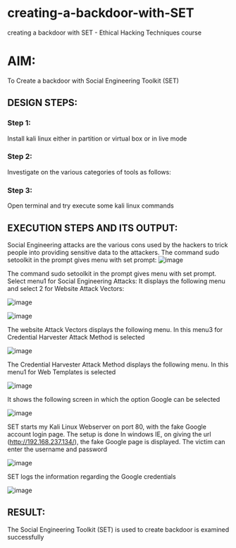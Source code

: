 # creating-a-backdoor-with-SET
creating a backdoor with SET - Ethical Hacking Techniques course

# AIM:
To Create a backdoor with Social Engineering Toolkit (SET)

## DESIGN STEPS:

### Step 1:

Install kali linux either in partition or virtual box or in live mode


### Step 2:

Investigate on the various categories of tools as follows:

### Step 3:

Open terminal and try execute some kali linux commands

## EXECUTION STEPS AND ITS OUTPUT:
Social Engineering attacks are the various cons used by the hackers to trick people into providing sensitive data to the attackers. The command sudo setoolkit in the prompt gives menu with set prompt:
![image](https://github.com/user-attachments/assets/1fa3e0c3-fa6a-4903-a816-d2aa4e19c259)


The command sudo setoolkit in the prompt gives menu with set prompt. Select menu1 for Social Engineering Attacks:
It displays the following menu and select 2 for Website Attack Vectors: 

![image](https://github.com/user-attachments/assets/e8d46f04-8b16-4b21-bae8-ff9632762db5)

![image](https://github.com/user-attachments/assets/0bcb9ed9-3374-4366-a323-52a840ad0cb6)

The website Attack Vectors displays the following menu. In this menu3 for Credential Harvester Attack Method is selected

![image](https://github.com/user-attachments/assets/fdaf13ad-e820-46c3-a6a6-8373223afd81)


The Credential Harvester Attack Method displays the following menu. In this menu1 for Web Templates is selected

![image](https://github.com/user-attachments/assets/634b9f54-0aab-462b-b00e-e1af0f461b7a)


It shows the following screen in which the option Google can be selected

![image](https://github.com/user-attachments/assets/92e501b4-43ee-46dc-9584-093918f55d9a)


SET starts my Kali Linux Webserver on port 80, with the fake Google account login page. The setup is done
In windows IE, on giving the url (http://192.168.237.134/), the fake Google page is displayed. The victim can enter the username and password

![image](https://github.com/user-attachments/assets/45893aff-4211-4e88-8037-a0116489fd53)


SET logs the information regarding the Google credentials

![image](https://github.com/user-attachments/assets/4cc38c80-d5d3-4226-80ea-c35d49701b55)






## RESULT:
The Social Engineering Toolkit (SET) is used to create backdoor is  examined successfully
